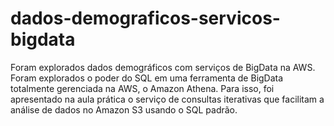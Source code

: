 # dados-demograficos-servicos-bigdata
Foram explorados dados demográficos com serviços de BigData na AWS. Foram explorados o poder do SQL em uma ferramenta de BigData totalmente gerenciada na AWS, o Amazon Athena. Para isso, foi apresentado na aula prática o serviço de consultas iterativas que facilitam a análise de dados no Amazon S3 usando o SQL padrão.
